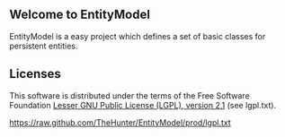 <h2 id="welcometoentitymodel">Welcome to EntityModel</h2>

<p>EntityModel is a easy project which defines a set of basic classes for persistent entities.</p>


<h2 id="licenses">Licenses</h2>

<p>This software is distributed under the terms of the Free Software Foundation <a href="http://www.gnu.org/licenses/lgpl-2.1-standalone.html">Lesser GNU Public License (LGPL), version 2.1</a> (see lgpl.txt).</p>


https://raw.github.com/TheHunter/EntityModel/prod/lgpl.txt

